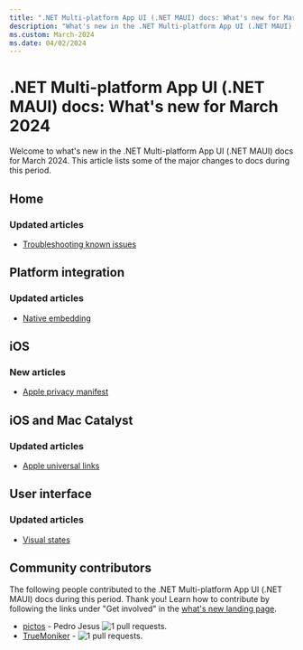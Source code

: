 ```yaml
---
title: ".NET Multi-platform App UI (.NET MAUI) docs: What's new for March 2024"
description: "What's new in the .NET Multi-platform App UI (.NET MAUI) docs for March 2024."
ms.custom: March-2024
ms.date: 04/02/2024
---
```


# .NET Multi-platform App UI (.NET MAUI) docs: What's new for March 2024

Welcome to what's new in the .NET Multi-platform App UI (.NET MAUI) docs for March 2024. This article lists some of the major changes to docs during this period.

## Home

### Updated articles

- [Troubleshooting known issues](../troubleshooting.md)

## Platform integration

### Updated articles

- [Native embedding](../platform-integration/native-embedding.md)

## iOS

### New articles

- [Apple privacy manifest](../ios/privacy-manifest.md)

## iOS and Mac Catalyst

### Updated articles

- [Apple universal links](../macios/universal-links.md)

## User interface

### Updated articles

- [Visual states](../user-interface/visual-states.md)

## Community contributors

The following people contributed to the .NET Multi-platform App UI (.NET MAUI) docs during this period. Thank you! Learn how to contribute by following the links under "Get involved" in the [what's new landing page](index.yml).

- [pictos](https://github.com/pictos) - Pedro Jesus ![1 pull requests.](https://img.shields.io/badge/Merged%20Pull%20Requests-1-green)
- [TrueMoniker](https://github.com/TrueMoniker) -  ![1 pull requests.](https://img.shields.io/badge/Merged%20Pull%20Requests-1-green)
